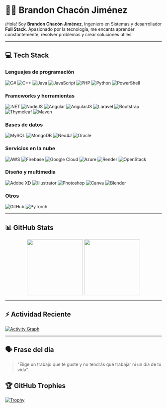 # 👨‍💻 Brandon Chacón Jiménez

¡Hola! Soy **Brandon Chacón Jiménez**, Ingeniero en Sistemas y desarrollador **Full Stack**. Apasionado por la tecnología, me encanta aprender constantemente, resolver problemas y crear soluciones útiles.

---

## 💻 Tech Stack

### Lenguajes de programación
![C#](https://img.shields.io/badge/c%23-%23239120.svg?style=flat&logo=csharp&logoColor=white)
![C++](https://img.shields.io/badge/c++-%2300599C.svg?style=flat&logo=c%2B%2B&logoColor=white)
![Java](https://img.shields.io/badge/java-%23ED8B00.svg?style=flat&logo=openjdk&logoColor=white)
![JavaScript](https://img.shields.io/badge/javascript-%23323330.svg?style=flat&logo=javascript&logoColor=%23F7DF1E)
![PHP](https://img.shields.io/badge/php-%23777BB4.svg?style=flat&logo=php&logoColor=white)
![Python](https://img.shields.io/badge/python-3670A0?style=flat&logo=python&logoColor=ffdd54)
![PowerShell](https://img.shields.io/badge/PowerShell-%235391FE.svg?style=flat&logo=powershell&logoColor=white)

### Frameworks y herramientas
![.NET](https://img.shields.io/badge/.NET-5C2D91?style=flat&logo=.net&logoColor=white)
![NodeJS](https://img.shields.io/badge/node.js-6DA55F?style=flat&logo=node.js&logoColor=white)
![Angular](https://img.shields.io/badge/angular-%23DD0031.svg?style=flat&logo=angular&logoColor=white)
![AngularJS](https://img.shields.io/badge/angular.js-%23E23237.svg?style=flat&logo=angularjs&logoColor=white)
![Laravel](https://img.shields.io/badge/laravel-%23FF2D20.svg?style=flat&logo=laravel&logoColor=white)
![Bootstrap](https://img.shields.io/badge/bootstrap-%238511FA.svg?style=flat&logo=bootstrap&logoColor=white)
![Thymeleaf](https://img.shields.io/badge/Thymeleaf-%23005C0F.svg?style=flat&logo=Thymeleaf&logoColor=white)
![Maven](https://img.shields.io/badge/Apache%20Maven-C71A36?style=flat&logo=Apache%20Maven&logoColor=white)

### Bases de datos
![MySQL](https://img.shields.io/badge/mysql-4479A1.svg?style=flat&logo=mysql&logoColor=white)
![MongoDB](https://img.shields.io/badge/MongoDB-%234ea94b.svg?style=flat&logo=mongodb&logoColor=white)
![Neo4J](https://img.shields.io/badge/Neo4j-008CC1?style=flat&logo=neo4j&logoColor=white)
![Oracle](https://img.shields.io/badge/Oracle-F80000?style=flat&logo=oracle&logoColor=white)

### Servicios en la nube
![AWS](https://img.shields.io/badge/AWS-%23FF9900.svg?style=flat&logo=amazon-aws&logoColor=white)
![Firebase](https://img.shields.io/badge/firebase-%23039BE5.svg?style=flat&logo=firebase)
![Google Cloud](https://img.shields.io/badge/GoogleCloud-%234285F4.svg?style=flat&logo=google-cloud&logoColor=white)
![Azure](https://img.shields.io/badge/azure-%230072C6.svg?style=flat&logo=microsoftazure&logoColor=white)
![Render](https://img.shields.io/badge/Render-%2346E3B7.svg?style=flat&logo=render&logoColor=white)
![OpenStack](https://img.shields.io/badge/Openstack-%23f01742.svg?style=flat&logo=openstack&logoColor=white)

### Diseño y multimedia
![Adobe XD](https://img.shields.io/badge/Adobe%20XD-470137?style=flat&logo=Adobe%20XD&logoColor=#FF61F6)
![Illustrator](https://img.shields.io/badge/adobe%20illustrator-%23FF9A00.svg?style=flat&logo=adobe%20illustrator&logoColor=white)
![Photoshop](https://img.shields.io/badge/adobe%20photoshop-%2331A8FF.svg?style=flat&logo=adobe%20photoshop&logoColor=white)
![Canva](https://img.shields.io/badge/Canva-%2300C4CC.svg?style=flat&logo=Canva&logoColor=white)
![Blender](https://img.shields.io/badge/blender-%23F5792A.svg?style=flat&logo=blender&logoColor=white)

### Otros
![GitHub](https://img.shields.io/badge/github-%23121011.svg?style=flat&logo=github&logoColor=white)
![PyTorch](https://img.shields.io/badge/PyTorch-%23EE4C2C.svg?style=flat&logo=PyTorch&logoColor=white)

---

## 📊 GitHub Stats

<div align="center">
  <img height="180em" src="https://github-readme-stats.vercel.app/api?username=Chaconjb&theme=radical&hide_border=true&show_icons=true&count_private=true" />
  <img height="180em" src="https://github-readme-stats.vercel.app/api/top-langs/?username=Chaconjb&theme=radical&hide_border=true&layout=compact" />
</div>

---

## ⚡ Actividad Reciente

[![Activity Graph](https://github-readme-activity-graph.vercel.app/graph?username=Chaconjb&theme=radical&hide_border=true)](https://github.com/Chaconjb)

---

## 🗣️ Frase del día

> "Elige un trabajo que te guste y no tendrás que trabajar ni un día de tu vida".
## 🏆 GitHub Trophies

[![Trophy](https://github-profile-trophy.vercel.app/?username=Chaconjb&theme=radical&no-frame=true&column=4)](https://github.com/ryo-ma/github-profile-trophy)


<!-- Proudly created with GPRM (https://gprm.itsvg.in) -->
